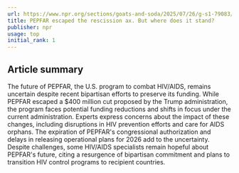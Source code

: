 ```yaml
---
url: https://www.npr.org/sections/goats-and-soda/2025/07/26/g-s1-79083/pepfar-hiv-aids-rescission
title: PEPFAR escaped the rescission ax. But where does it stand?
publisher: npr
usage: top
initial_rank: 1
---
```

## Article summary
The future of PEPFAR, the U.S. program to combat HIV/AIDS, remains uncertain despite recent bipartisan efforts to preserve its funding. While PEPFAR escaped a $400 million cut proposed by the Trump administration, the program faces potential funding reductions and shifts in focus under the current administration. Experts express concerns about the impact of these changes, including disruptions in HIV prevention efforts and care for AIDS orphans. The expiration of PEPFAR's congressional authorization and delays in releasing operational plans for 2026 add to the uncertainty. Despite challenges, some HIV/AIDS specialists remain hopeful about PEPFAR's future, citing a resurgence of bipartisan commitment and plans to transition HIV control programs to recipient countries.
